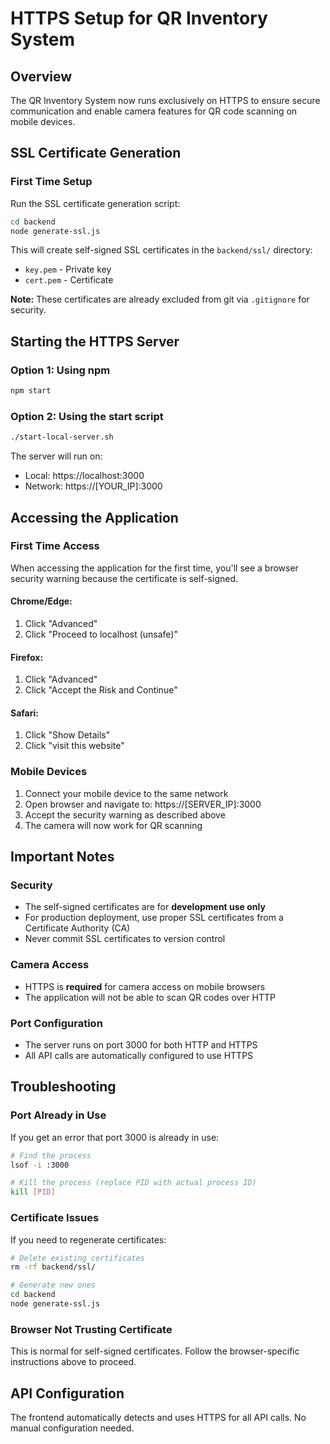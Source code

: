 # HTTPS Setup for QR Inventory System

## Overview
The QR Inventory System now runs exclusively on HTTPS to ensure secure communication and enable camera features for QR code scanning on mobile devices.

## SSL Certificate Generation

### First Time Setup
Run the SSL certificate generation script:
```bash
cd backend
node generate-ssl.js
```

This will create self-signed SSL certificates in the `backend/ssl/` directory:
- `key.pem` - Private key
- `cert.pem` - Certificate

**Note:** These certificates are already excluded from git via `.gitignore` for security.

## Starting the HTTPS Server

### Option 1: Using npm
```bash
npm start
```

### Option 2: Using the start script
```bash
./start-local-server.sh
```

The server will run on:
- Local: https://localhost:3000
- Network: https://[YOUR_IP]:3000

## Accessing the Application

### First Time Access
When accessing the application for the first time, you'll see a browser security warning because the certificate is self-signed.

#### Chrome/Edge:
1. Click "Advanced"
2. Click "Proceed to localhost (unsafe)"

#### Firefox:
1. Click "Advanced"
2. Click "Accept the Risk and Continue"

#### Safari:
1. Click "Show Details"
2. Click "visit this website"

### Mobile Devices
1. Connect your mobile device to the same network
2. Open browser and navigate to: https://[SERVER_IP]:3000
3. Accept the security warning as described above
4. The camera will now work for QR scanning

## Important Notes

### Security
- The self-signed certificates are for **development use only**
- For production deployment, use proper SSL certificates from a Certificate Authority (CA)
- Never commit SSL certificates to version control

### Camera Access
- HTTPS is **required** for camera access on mobile browsers
- The application will not be able to scan QR codes over HTTP

### Port Configuration
- The server runs on port 3000 for both HTTP and HTTPS
- All API calls are automatically configured to use HTTPS

## Troubleshooting

### Port Already in Use
If you get an error that port 3000 is already in use:
```bash
# Find the process
lsof -i :3000

# Kill the process (replace PID with actual process ID)
kill [PID]
```

### Certificate Issues
If you need to regenerate certificates:
```bash
# Delete existing certificates
rm -rf backend/ssl/

# Generate new ones
cd backend
node generate-ssl.js
```

### Browser Not Trusting Certificate
This is normal for self-signed certificates. Follow the browser-specific instructions above to proceed.

## API Configuration
The frontend automatically detects and uses HTTPS for all API calls. No manual configuration needed.